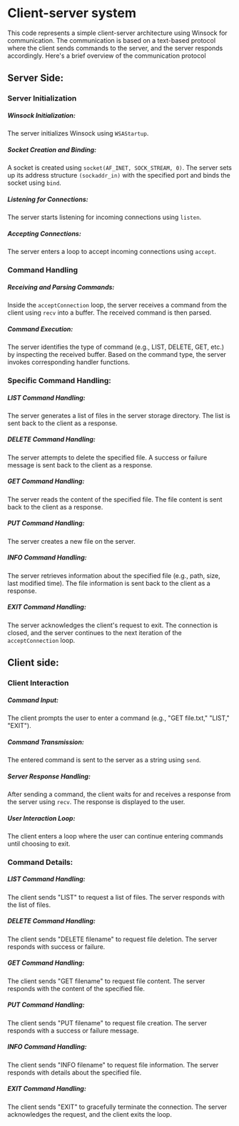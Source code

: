 # Client-server system
This code represents a simple client-server architecture using Winsock for communication. The communication is based on a text-based protocol where the client sends commands to the server, and the server responds accordingly. Here's a brief overview of the communication protocol
## Server Side:
### Server Initialization
##### Winsock Initialization:
The server initializes Winsock using `WSAStartup`.
##### Socket Creation and Binding:
A socket is created using `socket(AF_INET, SOCK_STREAM, 0)`.
The server sets up its address structure `(sockaddr_in)` with the specified port and binds the socket using `bind`.
##### Listening for Connections:
The server starts listening for incoming connections using `listen`.
##### Accepting Connections:
The server enters a loop to accept incoming connections using `accept`.
### Command Handling
##### Receiving and Parsing Commands:
Inside the `acceptConnection` loop, the server receives a command from the client using `recv` into a buffer.
The received command is then parsed.
##### Command Execution:
The server identifies the type of command (e.g., LIST, DELETE, GET, etc.) by inspecting the received buffer.
Based on the command type, the server invokes corresponding handler functions.
### Specific Command Handling:
##### LIST Command Handling:
The server generates a list of files in the server storage directory.
The list is sent back to the client as a response.
##### DELETE Command Handling:
The server attempts to delete the specified file.
A success or failure message is sent back to the client as a response.
##### GET Command Handling:
The server reads the content of the specified file.
The file content is sent back to the client as a response.
##### PUT Command Handling:
The server creates a new file on the server.
##### INFO Command Handling:
The server retrieves information about the specified file (e.g., path, size, last modified time).
The file information is sent back to the client as a response.
##### EXIT Command Handling:
The server acknowledges the client's request to exit.
The connection is closed, and the server continues to the next iteration of the `acceptConnection` loop.
## Client side:
### Client Interaction
##### Command Input:
The client prompts the user to enter a command (e.g., "GET file.txt," "LIST," "EXIT").
##### Command Transmission:
The entered command is sent to the server as a string using `send`.
##### Server Response Handling:
After sending a command, the client waits for and receives a response from the server using `recv`.
The response is displayed to the user.
##### User Interaction Loop:
The client enters a loop where the user can continue entering commands until choosing to exit.
### Command Details:
##### LIST Command Handling:

The client sends "LIST" to request a list of files.
The server responds with the list of files.
##### DELETE Command Handling:
The client sends "DELETE filename" to request file deletion.
The server responds with success or failure.
##### GET Command Handling:
The client sends "GET filename" to request file content.
The server responds with the content of the specified file.
##### PUT Command Handling:
The client sends "PUT filename" to request file creation.
The server responds with a success or failure message.
##### INFO Command Handling:
The client sends "INFO filename" to request file information.
The server responds with details about the specified file.
##### EXIT Command Handling:
The client sends "EXIT" to gracefully terminate the connection.
The server acknowledges the request, and the client exits the loop.
